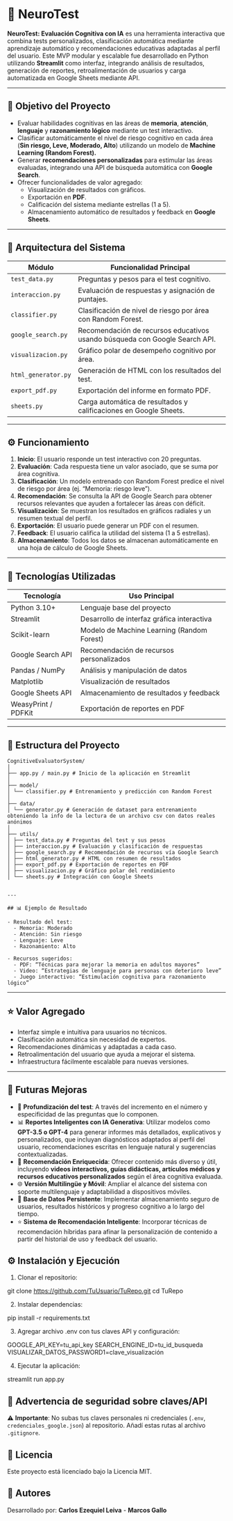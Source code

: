 # 🧠 NeuroTest

**NeuroTest: Evaluación Cognitiva con IA** es una herramienta interactiva que combina tests personalizados, clasificación automática mediante aprendizaje automático y recomendaciones educativas adaptadas al perfil del usuario. Este MVP modular y escalable fue desarrollado en Python utilizando **Streamlit** como interfaz, integrando análisis de resultados, generación de reportes, retroalimentación de usuarios y carga automatizada en Google Sheets mediante API.

---

## 🎯 Objetivo del Proyecto

- Evaluar habilidades cognitivas en las áreas de **memoria**, **atención**, **lenguaje** y **razonamiento lógico** mediante un test interactivo.
- Clasificar automáticamente el nivel de riesgo cognitivo en cada área (**Sin riesgo, Leve, Moderado, Alto**) utilizando un modelo de **Machine Learning (Random Forest).**
- Generar **recomendaciones personalizadas** para estimular las áreas evaluadas, integrando una API de búsqueda automática con **Google Search**.
- Ofrecer funcionalidades de valor agregado: 
  - Visualización de resultados con gráficos.
  - Exportación en **PDF**.
  - Calificación del sistema mediante estrellas (1 a 5).
  - Almacenamiento automático de resultados y feedback en **Google Sheets**.

---

## 🧠 Arquitectura del Sistema

| Módulo               | Funcionalidad Principal |
|----------------------|-------------------------|
| `test_data.py`       | Preguntas y pesos para el test cognitivo. |
| `interaccion.py`     | Evaluación de respuestas y asignación de puntajes. |
| `classifier.py`      | Clasificación de nivel de riesgo por área con Random Forest. |
| `google_search.py`   | Recomendación de recursos educativos usando búsqueda con Google Search API. |
| `visualizacion.py`   | Gráfico polar de desempeño cognitivo por área. |
| `html_generator.py`  | Generación de HTML con los resultados del test. |
| `export_pdf.py`      | Exportación del informe en formato PDF. |
| `sheets.py`          | Carga automática de resultados y calificaciones en Google Sheets. |

---

## ⚙️ Funcionamiento

1. **Inicio**: El usuario responde un test interactivo con 20 preguntas.
2. **Evaluación**: Cada respuesta tiene un valor asociado, que se suma por área cognitiva.
3. **Clasificación**: Un modelo entrenado con Random Forest predice el nivel de riesgo por área (ej. “Memoria: riesgo leve”).
4. **Recomendación**: Se consulta la API de Google Search para obtener recursos relevantes que ayuden a fortalecer las áreas con déficit.
5. **Visualización**: Se muestran los resultados en gráficos radiales y un resumen textual del perfil.
6. **Exportación**: El usuario puede generar un PDF con el resumen.
7. **Feedback**: El usuario califica la utilidad del sistema (1 a 5 estrellas).
8. **Almacenamiento**: Todos los datos se almacenan automáticamente en una hoja de cálculo de Google Sheets.

---

## 🧪 Tecnologías Utilizadas

| Tecnología           | Uso Principal                                   |
|----------------------|--------------------------------------------------|
| Python 3.10+         | Lenguaje base del proyecto                       |
| Streamlit            | Desarrollo de interfaz gráfica interactiva       |
| Scikit-learn         | Modelo de Machine Learning (Random Forest)       |
| Google Search API    | Recomendación de recursos personalizados         |
| Pandas / NumPy       | Análisis y manipulación de datos                 |
| Matplotlib           | Visualización de resultados                      |
| Google Sheets API    | Almacenamiento de resultados y feedback          |
| WeasyPrint / PDFKit  | Exportación de reportes en PDF                   |

---

## 📂 Estructura del Proyecto

```
CognitiveEvaluatorSystem/
│
├── app.py / main.py # Inicio de la aplicación en Streamlit
│
├── model/
│ └── classifier.py # Entrenamiento y predicción con Random Forest
│
├── data/
│ └── generator.py # Generación de dataset para entrenamiento obteniendo la info de la lectura de un archivo csv con datos reales anónimos 
│
├── utils/
│ ├── test_data.py # Preguntas del test y sus pesos
│ ├── interaccion.py # Evaluación y clasificación de respuestas
│ ├── google_search.py # Recomendación de recursos vía Google Search
│ ├── html_generator.py # HTML con resumen de resultados
│ ├── export_pdf.py # Exportación de reportes en PDF
│ ├── visualizacion.py # Gráfico polar del rendimiento
│ └── sheets.py # Integración con Google Sheets


---

## 📊 Ejemplo de Resultado

- Resultado del test:
  - Memoria: Moderado
  - Atención: Sin riesgo
  - Lenguaje: Leve
  - Razonamiento: Alto

- Recursos sugeridos:
  - PDF: “Técnicas para mejorar la memoria en adultos mayores”
  - Video: “Estrategias de lenguaje para personas con deterioro leve”
  - Juego interactivo: “Estimulación cognitiva para razonamiento lógico”
```

---

## ⭐ Valor Agregado

- Interfaz simple e intuitiva para usuarios no técnicos.
- Clasificación automática sin necesidad de expertos.
- Recomendaciones dinámicas y adaptadas a cada caso.
- Retroalimentación del usuario que ayuda a mejorar el sistema.
- Infraestructura fácilmente escalable para nuevas versiones.

---

## 🚀 Futuras Mejoras

- 🧱 **Profundización del test**: A través del incremento en el número y especificidad de las preguntas que lo componen.
- 📊 **Reportes Inteligentes con IA Generativa**: Utilizar modelos como **GPT-3.5 o GPT-4** para generar informes más detallados, explicativos y personalizados, que incluyan diagnósticos adaptados al perfil del usuario, recomendaciones escritas en lenguaje natural y sugerencias contextualizadas.
- 🎥 **Recomendación Enriquecida**: Ofrecer contenido más diverso y útil, incluyendo **videos interactivos, guías didácticas, artículos médicos y recursos educativos personalizados** según el área cognitiva evaluada.
- 🌐 **Versión Multilingüe y Móvil**: Ampliar el alcance del sistema con soporte multilenguaje y adaptabilidad a dispositivos móviles.
- 🧠 **Base de Datos Persistente**: Implementar almacenamiento seguro de usuarios, resultados históricos y progreso cognitivo a lo largo del tiempo.
- ⭐ **Sistema de Recomendación Inteligente**: Incorporar técnicas de recomendación híbridas para afinar la personalización de contenido a partir del historial de uso y feedback del usuario.

## ⚙️ Instalación y Ejecución

1. Clonar el repositorio:

git clone https://github.com/TuUsuario/TuRepo.git
cd TuRepo

2. Instalar dependencias:

pip install -r requirements.txt

3. Agregar archivo .env con tus claves API y configuración:

GOOGLE_API_KEY=tu_api_key
SEARCH_ENGINE_ID=tu_id_busqueda
VISUALIZAR_DATOS_PASSWORD1=clave_visualización

4. Ejecutar la aplicación:

streamlit run app.py



## 🔐 **Advertencia de seguridad sobre claves/API**


⚠️ **Importante**: No subas tus claves personales ni credenciales (`.env`, `credenciales_google.json`) al repositorio. Añadí estas rutas al archivo `.gitignore`.

## 📄 Licencia

Este proyecto está licenciado bajo la Licencia MIT.


## 👥 Autores

Desarrollado por:  **Carlos Ezequiel Leiva** - **Marcos Gallo**
